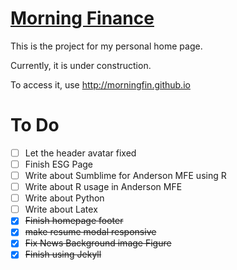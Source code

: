 # [Morning Finance](http://morningfin.github.io)

This is the project for my personal home page.

Currently, it is under construction.

To access it, use http://morningfin.github.io

# To Do

- [ ] Let the header avatar fixed
- [ ] Finish ESG Page
- [ ] Write about Sumblime for Anderson MFE using R
- [ ] Write about R usage in Anderson MFE
- [ ] Write about Python
- [ ] Write about Latex
- [X] ~~Finish homepage footer~~
- [X] ~~make resume modal responsive~~
- [X] ~~Fix News Background image Figure~~
- [X] ~~Finish using Jekyll~~